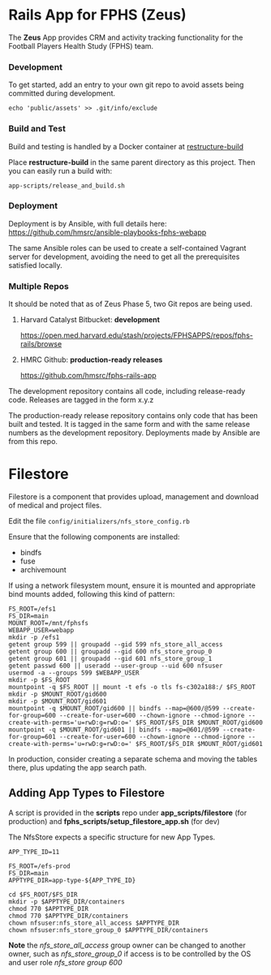 Rails App for FPHS (Zeus)
==================

The **Zeus** App provides CRM and activity tracking functionality for the
Football Players Health Study (FPHS) team.


### Development

To get started, add an entry to your own git repo to avoid assets being committed during development.

    echo 'public/assets' >> .git/info/exclude


### Build and Test

Build and testing is handled by a Docker container at [restructure-build](https://github.com/consected/restructure-build)

Place **restructure-build** in the same parent directory as this project. Then you can easily run a build with:

    app-scripts/release_and_build.sh


### Deployment

Deployment is by Ansible, with full details here:
https://github.com/hmsrc/ansible-playbooks-fphs-webapp

The same Ansible roles can be used to create a self-contained Vagrant server for
development, avoiding the need to get all the prerequisites satisfied locally.


### Multiple Repos

It should be noted that as of Zeus Phase 5, two Git repos are being used.

1. Harvard Catalyst Bitbucket: **development**

    https://open.med.harvard.edu/stash/projects/FPHSAPPS/repos/fphs-rails/browse

2. HMRC Github: **production-ready releases**

    https://github.com/hmsrc/fphs-rails-app


The development repository contains all code, including release-ready code. Releases are tagged in the form x.y.z

The production-ready release repository contains only code that has been built and tested. It is tagged in the same form and with the same release numbers as the development repository. Deployments made by Ansible are from this repo.


Filestore
========

Filestore is a component that provides upload, management and download of medical and project files.


Edit the file `config/initializers/nfs_store_config.rb`

Ensure that the following components are installed:

* bindfs
* fuse
* archivemount

If using a network filesystem mount, ensure it is mounted and appropriate bind mounts added, following this kind of pattern:

    FS_ROOT=/efs1
    FS_DIR=main
    MOUNT_ROOT=/mnt/fphsfs
    WEBAPP_USER=webapp
    mkdir -p /efs1
    getent group 599 || groupadd --gid 599 nfs_store_all_access
    getent group 600 || groupadd --gid 600 nfs_store_group_0
    getent group 601 || groupadd --gid 601 nfs_store_group_1
    getent passwd 600 || useradd --user-group --uid 600 nfsuser
    usermod -a --groups 599 $WEBAPP_USER
    mkdir -p $FS_ROOT
    mountpoint -q $FS_ROOT || mount -t efs -o tls fs-c302a188:/ $FS_ROOT
    mkdir -p $MOUNT_ROOT/gid600
    mkdir -p $MOUNT_ROOT/gid601
    mountpoint -q $MOUNT_ROOT/gid600 || bindfs --map=@600/@599 --create-for-group=600 --create-for-user=600 --chown-ignore --chmod-ignore --create-with-perms='u=rwD:g=rwD:o=' $FS_ROOT/$FS_DIR $MOUNT_ROOT/gid600
    mountpoint -q $MOUNT_ROOT/gid601 || bindfs --map=@601/@599 --create-for-group=601 --create-for-user=600 --chown-ignore --chmod-ignore --create-with-perms='u=rwD:g=rwD:o=' $FS_ROOT/$FS_DIR $MOUNT_ROOT/gid601


In production, consider creating a separate schema and moving the tables there, plus
updating the app search path.


Adding App Types to Filestore
---

A script is provided in the **scripts** repo under **app_scripts/filestore** (for production)
and **fphs_scripts/setup_filestore_app.sh** (for dev)

The NfsStore expects a specific structure for new App Types.

    APP_TYPE_ID=11

    FS_ROOT=/efs-prod
    FS_DIR=main
    APPTYPE_DIR=app-type-${APP_TYPE_ID}

    cd $FS_ROOT/$FS_DIR
    mkdir -p $APPTYPE_DIR/containers    
    chmod 770 $APPTYPE_DIR
    chmod 770 $APPTYPE_DIR/containers
    chown nfsuser:nfs_store_all_access $APPTYPE_DIR
    chown nfsuser:nfs_store_group_0 $APPTYPE_DIR/containers

**Note** the *nfs_store_all_access* group owner can be changed to another owner, such as *nfs_store_group_0* if access is to be controlled by the OS and user role *nfs_store group 600*
